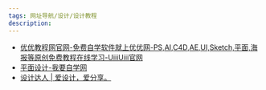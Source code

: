 ```yaml
---
tags: 网址导航/设计/设计教程
description: 
--- 
```


- [优优教程网官网-免费自学软件就上优优网-PS,AI,C4D,AE,UI,Sketch,平面,海报等原创免费教程在线学习-UiiiUiii官网](https://uiiiuiii.com/)
- [平面设计-我要自学网](https://www.51zxw.net/List.aspx?cid=8)
- [设计达人 | 爱设计，爱分享。](https://www.shejidaren.com/)